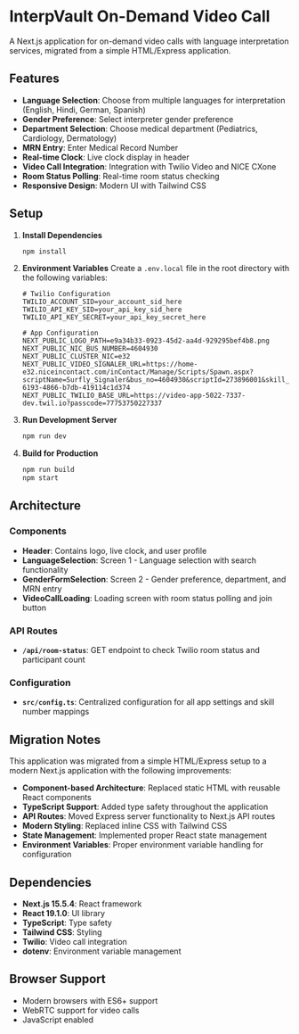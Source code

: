 # InterpVault On-Demand Video Call

A Next.js application for on-demand video calls with language interpretation services, migrated from a simple HTML/Express application.

## Features

- **Language Selection**: Choose from multiple languages for interpretation (English, Hindi, German, Spanish)
- **Gender Preference**: Select interpreter gender preference
- **Department Selection**: Choose medical department (Pediatrics, Cardiology, Dermatology)
- **MRN Entry**: Enter Medical Record Number
- **Real-time Clock**: Live clock display in header
- **Video Call Integration**: Integration with Twilio Video and NICE CXone
- **Room Status Polling**: Real-time room status checking
- **Responsive Design**: Modern UI with Tailwind CSS

## Setup

1. **Install Dependencies**

   ```bash
   npm install
   ```

2. **Environment Variables**
   Create a `.env.local` file in the root directory with the following variables:

   ```env
   # Twilio Configuration
   TWILIO_ACCOUNT_SID=your_account_sid_here
   TWILIO_API_KEY_SID=your_api_key_sid_here
   TWILIO_API_KEY_SECRET=your_api_key_secret_here

   # App Configuration
   NEXT_PUBLIC_LOGO_PATH=e9a34b33-0923-45d2-aa4d-929295bef4b8.png
   NEXT_PUBLIC_NIC_BUS_NUMBER=4604930
   NEXT_PUBLIC_CLUSTER_NIC=e32
   NEXT_PUBLIC_VIDEO_SIGNALER_URL=https://home-e32.niceincontact.com/inContact/Manage/Scripts/Spawn.aspx?scriptName=Surfly_Signaler&bus_no=4604930&scriptId=273896001&skill_no=25161997&p1=&p2=&p3=&p4=&p5=&Guid=a8da6e64-6193-4866-b7db-419114c1d374
   NEXT_PUBLIC_TWILIO_BASE_URL=https://video-app-5022-7337-dev.twil.io?passcode=77753750227337
   ```

3. **Run Development Server**

   ```bash
   npm run dev
   ```

4. **Build for Production**
   ```bash
   npm run build
   npm start
   ```

## Architecture

### Components

- **Header**: Contains logo, live clock, and user profile
- **LanguageSelection**: Screen 1 - Language selection with search functionality
- **GenderFormSelection**: Screen 2 - Gender preference, department, and MRN entry
- **VideoCallLoading**: Loading screen with room status polling and join button

### API Routes

- **`/api/room-status`**: GET endpoint to check Twilio room status and participant count

### Configuration

- **`src/config.ts`**: Centralized configuration for all app settings and skill number mappings

## Migration Notes

This application was migrated from a simple HTML/Express setup to a modern Next.js application with the following improvements:

- **Component-based Architecture**: Replaced static HTML with reusable React components
- **TypeScript Support**: Added type safety throughout the application
- **API Routes**: Moved Express server functionality to Next.js API routes
- **Modern Styling**: Replaced inline CSS with Tailwind CSS
- **State Management**: Implemented proper React state management
- **Environment Variables**: Proper environment variable handling for configuration

## Dependencies

- **Next.js 15.5.4**: React framework
- **React 19.1.0**: UI library
- **TypeScript**: Type safety
- **Tailwind CSS**: Styling
- **Twilio**: Video call integration
- **dotenv**: Environment variable management

## Browser Support

- Modern browsers with ES6+ support
- WebRTC support for video calls
- JavaScript enabled
